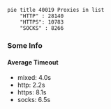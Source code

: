 
```mermaid
pie title 40019 Proxies in list
    "HTTP" : 28140
    "HTTPS": 10783
    "SOCKS" : 8266
```

### Some Info
#### Average Timeout

- mixed: 4.0s
- http: 2.2s
- https: 8.1s
- socks: 6.5s